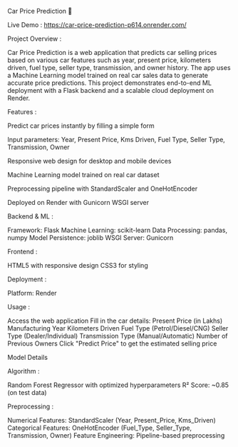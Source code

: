 Car Price Prediction 🚗


Live Demo : https://car-price-prediction-p614.onrender.com/


Project Overview :

Car Price Prediction is a web application that predicts car selling prices based on various car features such as year, present price, kilometers driven, fuel type, seller type, transmission, and owner history. 
The app uses a Machine Learning model trained on real car sales data to generate accurate price predictions.
This project demonstrates end-to-end ML deployment with a Flask backend and a scalable cloud deployment on Render.

Features :

Predict car prices instantly by filling a simple form

Input parameters: Year, Present Price, Kms Driven, Fuel Type, Seller Type, Transmission, Owner

Responsive web design for desktop and mobile devices

Machine Learning model trained on real car dataset

Preprocessing pipeline with StandardScaler and OneHotEncoder

Deployed on Render with Gunicorn WSGI server



Backend & ML :

Framework: Flask
Machine Learning: scikit-learn
Data Processing: pandas, numpy
Model Persistence: joblib
WSGI Server: Gunicorn


Frontend :

HTML5 with responsive design
CSS3 for styling


Deployment :

Platform: Render


Usage :

Access the web application
Fill in the car details:
Present Price (in Lakhs)
Manufacturing Year
Kilometers Driven
Fuel Type (Petrol/Diesel/CNG)
Seller Type (Dealer/Individual)
Transmission Type (Manual/Automatic)
Number of Previous Owners
Click "Predict Price" to get the estimated selling price


Model Details


Algorithm :

Random Forest Regressor with optimized hyperparameters
R² Score: ~0.85 (on test data)


Preprocessing :

Numerical Features: StandardScaler (Year, Present_Price, Kms_Driven)
Categorical Features: OneHotEncoder (Fuel_Type, Seller_Type, Transmission, Owner)
Feature Engineering: Pipeline-based preprocessing


